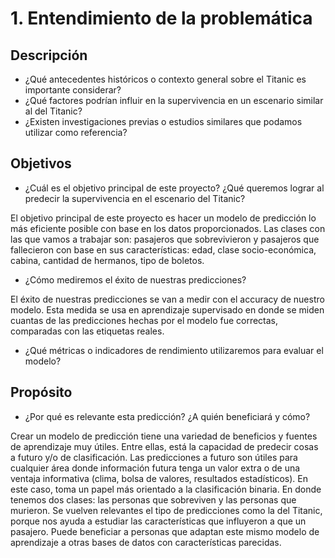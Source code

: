 # 1. Entendimiento de la problemática

## Descripción
- ¿Qué antecedentes históricos o contexto general sobre el Titanic es importante considerar?
- ¿Qué factores podrían influir en la supervivencia en un escenario similar al del Titanic?
- ¿Existen investigaciones previas o estudios similares que podamos utilizar como referencia?

## Objetivos
- ¿Cuál es el objetivo principal de este proyecto? ¿Qué queremos lograr al predecir la supervivencia en el escenario del Titanic?

El objetivo principal de este proyecto es hacer un modelo de predicción lo más eficiente posible con base en los datos proporcionados. Las clases con las que vamos a trabajar son: pasajeros que sobrevivieron y pasajeros que fallecieron con base en sus características: edad, clase socio-económica, cabina, cantidad de hermanos, tipo de boletos. 

- ¿Cómo mediremos el éxito de nuestras predicciones?

El éxito de nuestras predicciones se van a medir con el accuracy de nuestro modelo. Esta medida se usa en aprendizaje supervisado en donde se miden cuantas de las predicciones hechas por el modelo fue correctas, comparadas con las etiquetas reales. 

- ¿Qué métricas o indicadores de rendimiento utilizaremos para evaluar el modelo?

## Propósito
- ¿Por qué es relevante esta predicción? ¿A quién beneficiará y cómo?
  
Crear un modelo de predicción tiene una variedad de beneficios y fuentes de aprendizaje muy útiles. Entre ellas, está la capacidad de predecir cosas a futuro y/o de clasificación. Las predicciones a futuro son útiles para cualquier área donde información futura tenga un valor extra o de una ventaja informativa (clima, bolsa de valores, resultados estadísticos). En este caso, toma un papel más orientado a la clasificación binaria. En donde tenemos dos clases: las personas que sobreviven y las personas que murieron. Se vuelven relevantes el tipo de predicciones como la del Titanic, porque nos ayuda a estudiar las características que influyeron a que un pasajero. Puede beneficiar a personas que adaptan este mismo modelo de aprendizaje a otras bases de datos con características parecidas. 


